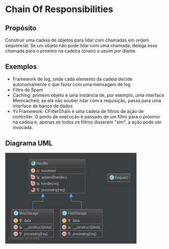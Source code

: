 # Chain Of Responsibilities

## Propósito

Construir uma cadeia de objetos para lidar com chamadas em ordem sequencial. Se 
um objeto não pode lidar com uma chamada, delega essa chamada para o próximo na 
cadeira (chain) e assim por diante.

## Exemplos

* Framework de log, onde cada elemento da cadeia decide autonomamente o que fazer 
com uma mensagem de log
* Filtro de Spam
* Caching: primeiro objeto é uma instância de, por exemplo, uma interface 
Memcached; se ela não souber lidar com a requisição, passa para uma interface de 
banco de dados
* Yii Framework: CFilterChain é uma cadeia de filtros de ação de controller. O 
ponto de execução é passado de um filtro para o próximo na cadeia e, apenas se 
todos os filtros disserem "sim", a ação pode ser invocada.

## Diagrama UML

![Alt ChainOfResponsibility UML Diagram](uml/diagrama.png)
